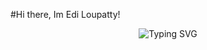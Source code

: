 #Hi there, Im Edi Loupatty!
<div align="center">
  <img src="https://readme-typing-svg.herokuapp.com/?lines=Full+Stack+Developer;Hardware+Enthusiast;Always+Learning+New+Things&font=Fira%20Code&center=true&width=440&height=50&duration=4000&pause=1000" alt="Typing SVG">
</div>
